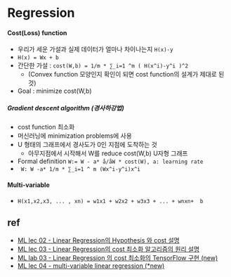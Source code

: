 # Regression

#### Cost(Loss) function
- 우리가 세운 가설과 실제 데이터가 얼마나 차이나는지 ```H(x)-y```
- ```H(x) = Wx + b```
- 간단한 가설 : ```cost(W,b) = 1/m * ∑_i=1 ^m ( H(x^i)-y^i )^2```
  - (Convex function 모양인지 확인이 되면 cost function의 설계가 제대로 된 것)
- Goal : minimize cost(W,b) 

##### Gradient descent algorithm (경사하강법)
- cost function 최소화
- 머신러닝에 minimization problems에 사용
- U 형태의 그래프에서 경사도가 0인 지점에 도착하는 것
  - 아무지점에서 시작해서 W를 reduce cost(W,b) U자형 그래프
 - Formal definition ```W:= W - a* å/åW * cost(W), a: learning rate```
  - ``` W: W -a* 1/m * ∑_i=1 ^ m (Wx^i-y^i)x^i```

#### Multi-variable
- ```H(x1,x2,x3, ... , xn) = w1x1 + w2x2 + w3x3 + ... + wnxn+  b``` 



## ref
- [ML lec 02 - Linear Regression의 Hypothesis 와 cost 설명](https://www.youtube.com/watch?v=Hax03rCn3UI)
- [ML lec 03 - Linear Regression의 cost 최소화 알고리즘의 원리 설명](https://www.youtube.com/watch?v=TxIVr-nk1so)
- [ML lab 03 - Linear Regression 의 cost 최소화의 TensorFlow 구현 (new)](https://youtube.com/watch?v=Y0EF9VqRuEA)
- [ML lec 04 - multi-variable linear regression (*new)](https://www.youtube.com/watch?v=kPxpJY6fRkY&t=15s)
